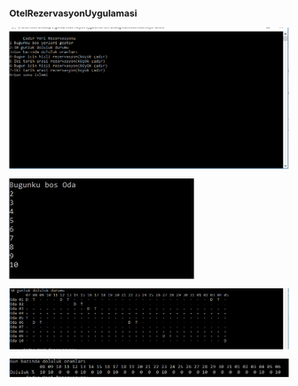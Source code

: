 ### OtelRezervasyonUygulamasi

![](https://github.com/aslanonurcan/OtelRezervasyonUygulamasi/blob/master/1.PNG?raw=true)

![](https://github.com/aslanonurcan/OtelRezervasyonUygulamasi/blob/master/4.PNG?raw=true)

![](https://github.com/aslanonurcan/OtelRezervasyonUygulamasi/blob/master/2.PNG?raw=true)

![](https://github.com/aslanonurcan/OtelRezervasyonUygulamasi/blob/master/3.PNG?raw=true)
